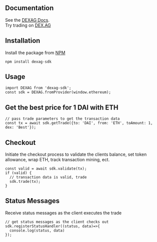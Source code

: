 ## Documentation

See the [DEXAG Docs](https://docs.dex.ag).  
Try trading on [DEX.AG](https://dex.ag)

## Installation
Install the package from [NPM](https://www.npmjs.com/package/dexag-sdk)

```
npm install dexag-sdk
```

## Usage
```
import DEXAG from 'dexag-sdk';
const sdk = DEXAG.fromProvider(window.ethereum);
```

## Get the best price for 1 DAI with ETH
```
// pass trade parameters to get the transaction data
const tx = await sdk.getTrade({to: 'DAI', from: 'ETH', toAmount: 1, dex: 'Best'});
```

## Checkout
Initiate the checkout process to validate the clients balance, set token allowance, wrap ETH, track transaction mining, ect.
```
const valid = await sdk.validate(tx);
if (valid) {
  // transaction data is valid, trade
  sdk.trade(tx);
}
```

## Status Messages
Receive status messages as the client executes the trade
```
// get status messages as the client checks out
sdk.registerStatusHandler((status, data)=>{
  console.log(status, data)
});
```
